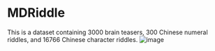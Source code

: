 # MDRiddle
This is a dataset containing 3000 brain teasers, 300 Chinese numeral riddles, and 16766 Chinese character riddles.
![image](https://github.com/canwuyingluan/MDRiddle/blob/main/r1.png)
